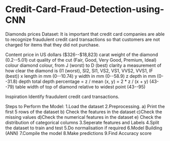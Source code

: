 # Credit-Card-Fraud-Detection-using-CNN

Diamonds prices Dataset:
It is important that credit card companies are able to recognize fraudulent
credit card transactions so that customers are not charged for items that they did not
purchase.


Content
price in US dollars (\$326--\$18,823)
carat weight of the diamond (0.2--5.01)
cut quality of the cut (Fair, Good, Very Good, Premium, Ideal)
colour diamond colour, from J (worst) to D (best)
clarity a measurement of how clear the diamond is (I1 (worst), SI2, SI1, VS2, VS1,
VVS2, VVS1, IF (best))
x length in mm (0--10.74)
y width in mm (0--58.9)
z depth in mm (0--31.8)
depth total depth percentage = z / mean (x, y) = 2 * z / (x + y) (43--79)
table width of top of diamond relative to widest point (43--95)


Inspiration
Identify fraudulent credit card transactions.



Steps to Perform the Model:
1.Load the dataset
2.Preprocessing.
a) Print the first 5 rows of the dataset
b) Check the features in the dataset
c)Check the missing values
d)Check the numerical features in the dataset
e) Check the distribution of categorical columns
3.Seperate features and Labels
4.Split the dataset to train and test
5.Do normalisation if required
6.Model Building (ANN)
7.Compile the model
8.Make predictions
9.Find Accuracy score 
